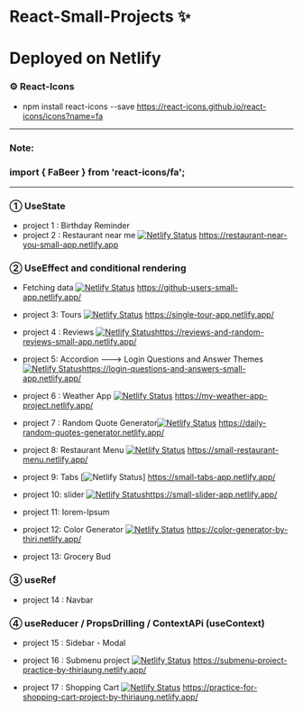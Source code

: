 # React-Small-Projects ✨

# Deployed on Netlify 

### ⚙️ React-Icons 
- npm install react-icons --save
https://react-icons.github.io/react-icons/icons?name=fa

--------------------------------------------
### Note: 

### import { FaBeer } from 'react-icons/fa';

 
------------------------------------------
### ① UseState 

- project 1 : Birthday Reminder 
- project 2 : Restaurant near me [![Netlify Status](https://api.netlify.com/api/v1/badges/58fa86f8-52fe-4f16-b191-89f2770d9e41/deploy-status)](https://app.netlify.com/sites/restaurant-near-you-small-app/deploys) https://restaurant-near-you-small-app.netlify.app

### ② UseEffect and conditional rendering

- Fetching data [![Netlify Status](https://api.netlify.com/api/v1/badges/42a28b5c-021e-4d7a-8363-57b7b53a65db/deploy-status)](https://app.netlify.com/sites/github-users-small-app/deploys)
https://github-users-small-app.netlify.app/

- project 3: Tours [![Netlify Status](https://api.netlify.com/api/v1/badges/6e819ca8-23fc-4ca5-9171-05bdbe678df8/deploy-status)](https://app.netlify.com/sites/single-tour-app/deploys) https://single-tour-app.netlify.app/

- project 4 : Reviews [![Netlify Status](https://api.netlify.com/api/v1/badges/38965ea7-de53-45da-9d98-e610aa9cac93/deploy-status)](https://app.netlify.com/sites/reviews-and-random-reviews-small-app/deploys)https://reviews-and-random-reviews-small-app.netlify.app/

- project 5: Accordion ---> Login Questions and Answer Themes [![Netlify Status](https://api.netlify.com/api/v1/badges/d71342c7-b9c0-4ebc-adfe-a88e5720e164/deploy-status)](https://app.netlify.com/sites/login-questions-and-answers-small-app/deploys)https://login-questions-and-answers-small-app.netlify.app/

- project 6 : Weather App [![Netlify Status](https://api.netlify.com/api/v1/badges/186037fa-802e-4d62-93ce-e7ee6e98a9de/deploy-status)](https://app.netlify.com/sites/dazzling-beaver-273a6a/deploys) https://my-weather-app-project.netlify.app/

- project 7 : Random Quote Generator[![Netlify Status](https://api.netlify.com/api/v1/badges/94328834-ed86-49b3-be09-51422d23c022/deploy-status)](https://app.netlify.com/sites/daily-random-quotes-generator/deploys) https://daily-random-quotes-generator.netlify.app/

- project 8: Restaurant Menu [![Netlify Status](https://api.netlify.com/api/v1/badges/55fbc352-9db7-4d6e-89a3-82195896f285/deploy-status)](https://app.netlify.com/sites/small-restaurant-menu/deploys) https://small-restaurant-menu.netlify.app/

- project 9: Tabs [![Netlify Status](https://api.netlify.com/api/v1/badges/f7a04b82-00aa-43ff-9ebc-c53cf5346cf0/deploy-status)] https://small-tabs-app.netlify.app/

- project 10: slider [![Netlify Status](https://api.netlify.com/api/v1/badges/3235f1d8-206b-42dd-aa82-34973f1d4301/deploy-status)](https://app.netlify.com/sites/small-slider-app/deploys)https://small-slider-app.netlify.app/

- project 11: Iorem-Ipsum 

- project 12: Color Generator [![Netlify Status](https://api.netlify.com/api/v1/badges/fd1c7120-ad9a-40e7-95dd-589e897a52d0/deploy-status)](https://app.netlify.com/sites/goofy-nobel-f03063/deploys) https://color-generator-by-thiri.netlify.app/

- project 13: Grocery Bud 


### ③ useRef 

- project 14 : Navbar 

### ④ useReducer / PropsDrilling / ContextAPi (useContext) 

- project 15 : Sidebar - Modal 
- project 16 : Submenu project [![Netlify Status](https://api.netlify.com/api/v1/badges/1ba9edc2-6bd1-4125-9177-b4be168a9d1f/deploy-status)](https://app.netlify.com/sites/submenu-project-practice-by-thiriaung/deploys)
https://submenu-project-practice-by-thiriaung.netlify.app/

- project 17 : Shopping Cart [![Netlify Status](https://api.netlify.com/api/v1/badges/780a6996-a7c6-41f2-ac42-c642b787b06a/deploy-status)](https://app.netlify.com/sites/practice-for-shopping-cart-project-by-thiriaung/deploys) 
https://practice-for-shopping-cart-project-by-thiriaung.netlify.app/

